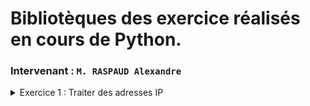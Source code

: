 # Bibliotèques des exercice réalisés en cours de Python.
### Intervenant : `M. RASPAUD Alexandre`

<details>
<summary>Exercice 1 : Traiter des adresses IP</summary>
<br>
Ecrire un script qui demande à l’utilisateur de taper une adresse IPv4 ; puis l’afficher
Ecrire une méthode qui vérifie les adresses IPv4 rentrées par les utilisateurs
Faire de même avec les adresses IPv6
Créer une méthode qui détecte si la chaîne de caractère reçu est une adresse IPv4 ou IPv6, la vérifie et renvois à l’utilisateur la version d’IP (4 ou 6) si elle est valide.
Reprendre la méthode de la question 4 et rendre possible l’envois d’une liste d’adresse IP (4 ou 6)
Idem à la question 5 mais la valeur en entrée de votre méthode sera un dictionnaire contenant un host en clé et une adresse IP en valeur.
<br>
[Voir le code](./exercices/exo_1.py)
</details>
</details>